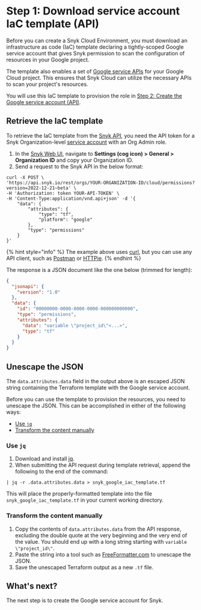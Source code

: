 # Step 1: Download service account IaC template (API)

Before you can create a Snyk Cloud Environment, you must download an infrastructure as code (IaC) template declaring a tightly-scoped Google service account that gives Snyk permission to scan the configuration of resources in your Google project.

The template also enables a set of [Google service APIs](https://cloud.google.com/service-usage/docs/enabled-service) for your Google Cloud project. This ensures that Snyk Cloud can utilize the necessary APIs to scan your project's resources.

You will use this IaC template to provision the role in [Step 2: Create the Google service account (API)](step-2-create-the-google-service-account-api.md).

## Retrieve the IaC template

To retrieve the IaC template from the [Snyk API](https://apidocs.snyk.io/?version=2022-12-21%7Ebeta#post-/orgs/-org\_id-/cloud/permissions), you need the API token for a Snyk Organization-level [service account](https://docs.snyk.io/features/user-and-group-management/structure-account-for-high-application-performance/service-accounts#set-up-a-service-account) with an Org Admin role.

1. In the [Snyk Web UI](https://app.snyk.io/), navigate to **Settings (cog icon) > General > Organization ID** and copy your Organization ID.
2. Send a request to the Snyk API in the below format:

```
curl -X POST \
'https://api.snyk.io/rest/orgs/YOUR-ORGANIZATION-ID/cloud/permissions?version=2022-12-21~beta' \
-H 'Authorization: token YOUR-API-TOKEN' \
-H 'Content-Type:application/vnd.api+json' -d '{
    "data": {
        "attributes": {
            "type": "tf",
            "platform": "google"
        },
        "type": "permissions"
    }
}'
```

{% hint style="info" %}
The example above uses [curl](https://curl.se/), but you can use any API client, such as [Postman](https://www.postman.com/) or [HTTPie](https://httpie.io/).
{% endhint %}

The response is a JSON document like the one below (trimmed for length):

```json
{
  "jsonapi": {
    "version": "1.0"
  },
  "data": {
    "id": "00000000-0000-0000-0000-000000000000",
    "type": "permissions",
    "attributes": {
      "data": "variable \"project_id\"<...>",
      "type": "tf"
    }
  }
}
```

## Unescape the JSON

The `data.attributes.data` field in the output above is an escaped JSON string containing the Terraform template with the Google service account.

Before you can use the template to provision the resources, you need to unescape the JSON. This can be accomplished in either of the following ways:

* [Use `jq`](step-1-download-service-account-iac-template-api.md#use-jq)
* [Transform the content manually](step-1-download-service-account-iac-template-api.md#transform-the-content-manually)

### Use `jq`

1. Download and install [jq](https://stedolan.github.io/jq/download/).
2. When submitting the API request during template retrieval, append the following to the end of the command:

```
| jq -r .data.attributes.data > snyk_google_iac_template.tf
```

This will place the properly-formatted template into the file `snyk_google_iac_template.tf` in your current working directory.

### Transform the content manually

1. Copy the contents of `data.attributes.data` from the API response, excluding the double quote at the very beginning and the very end of the value. You should end up with a long string starting with `variable \"project_id\"`.
2. Paste the string into a tool such as [FreeFormatter.com](https://www.freeformatter.com/json-escape.html) to unescape the JSON.
3. Save the unescaped Terraform output as a new `.tf` file.

## What's next?

The next step is to create the Google service account for Snyk.
